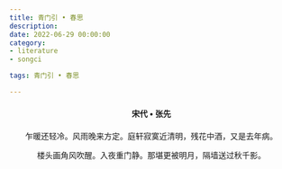 ```yaml
---
title: 青门引 • 春思
description:
date: 2022-06-29 00:00:00
category:
- literature
- songci

tags: 青门引 • 春思

---
```


<div id="poem-author">
    宋代 • 张先
</div>
<div id="poem-body">
<p class="poem-paragraph">乍暖还轻冷。风雨晚来方定。庭轩寂寞近清明，残花中酒，又是去年病。</p>
<p class="poem-paragraph">楼头画角风吹醒。入夜重门静。那堪更被明月，隔墙送过秋千影。</p>

</div>

<style>

#poem-author {
    width: 100%;
    text-align: center;
    margin: 20px 0;
    font-weight: bold;
}
#poem-body {
    width: 100%;
    text-align: center;
}
.poem-paragraph {
    font-family: "仿宋"
}

</style>
